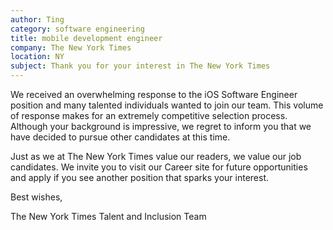 ```yaml
---
author: Ting
category: software engineering
title: mobile development engineer
company: The New York Times
location: NY
subject: Thank you for your interest in The New York Times
---
```

We received an overwhelming response to the iOS Software Engineer position and many talented individuals wanted to join our team. This volume of response makes for an extremely competitive selection process. Although your background is impressive, we regret to inform you that we have decided to pursue other candidates at this time.

Just as we at The New York Times value our readers, we value our job candidates. We invite you to visit our Career site for future opportunities and apply if you see another position that sparks your interest.

Best wishes,

The New York Times Talent and Inclusion Team
